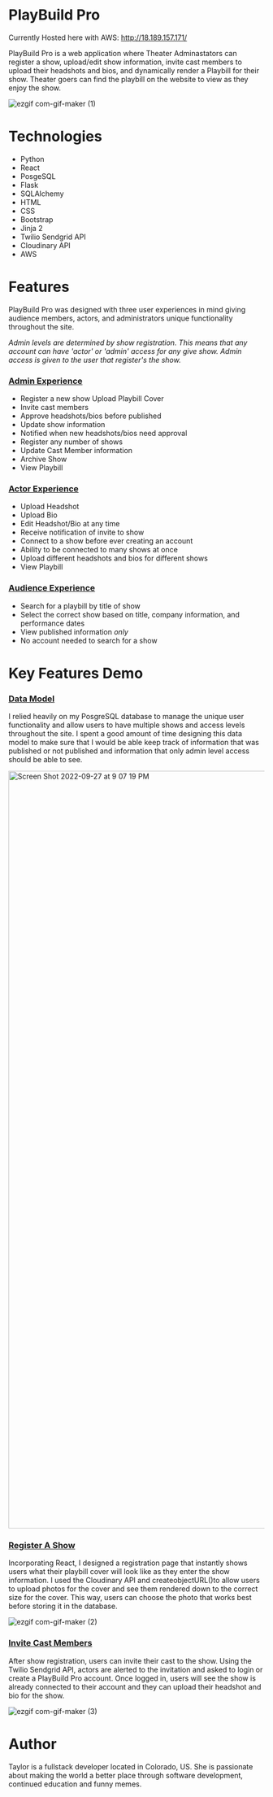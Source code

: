 # PlayBuild Pro
Currently Hosted here with AWS: http://18.189.157.171/

PlayBuild Pro is a web application where Theater Adminastators can register a show, upload/edit show information, invite cast members to upload their headshots and bios, and dynamically render a Playbill for their show. Theater goers can find the playbill on the website to view as they enjoy the show.


![ezgif com-gif-maker (1)](https://user-images.githubusercontent.com/98723432/192673302-4ae96fcc-c33f-4649-915b-9617d565433d.gif)



# Technologies

- Python
- React
- PosgeSQL
- Flask
- SQLAlchemy
- HTML
- CSS
- Bootstrap
- Jinja 2
- Twilio Sendgrid API
- Cloudinary API
- AWS

# Features

PlayBuild Pro was designed with three user experiences in mind giving audience members, actors, and administrators unique functionality throughout the site. 

*Admin levels are determined by show registration. This means that any account can have 'actor' or 'admin' access for any give show. Admin access is given to the user that register's the show.*

### <ins>Admin Experience</ins>
- Register a new show Upload Playbill Cover
- Invite cast members
- Approve headshots/bios before published
- Update show information
- Notified when new headshots/bios need approval
- Register any number of shows
- Update Cast Member information
- Archive Show
- View Playbill

### <ins>Actor Experience</ins>
- Upload Headshot
- Upload Bio
- Edit Headshot/Bio at any time
- Receive notification of invite to show
- Connect to a show before ever creating an account
- Ability to be connected to many shows at once
- Upload different headshots and bios for different shows
- View Playbill

### <ins>Audience Experience</ins>
- Search for a playbill by title of show
- Select the correct show based on title, company information, and performance dates
- View published information *only* 
- No account needed to search for a show

# Key Features Demo

### <ins>Data Model</ins>
I relied heavily on my PosgreSQL database to manage the unique user functionality and allow users to have multiple shows and access levels throughout the site. I spent a good amount of time designing this data model to make sure that I would be able keep track of information that was published or not published and information that only admin level access should be able to see. 

<img width="1490" alt="Screen Shot 2022-09-27 at 9 07 19 PM" src="https://user-images.githubusercontent.com/98723432/192678552-df8d531d-5402-4f99-8c17-060616078815.png">


### <ins>Register A Show</ins>

Incorporating React, I designed a registration page that instantly shows users what their playbill cover will look like as they enter the show information. I used the Cloudinary API and createobjectURL()to allow users to upload photos for the cover and see them rendered down to the correct size for the cover. This way, users can choose the photo that works best before storing it in the database.

![ezgif com-gif-maker (2)](https://user-images.githubusercontent.com/98723432/192677282-48f86c25-0264-41aa-bab7-11a84123b244.gif)

### <ins>Invite Cast Members</ins>

After show registration, users can invite their cast to the show. Using the Twilio Sendgrid API, actors are alerted to the invitation and asked to login or create a PlayBuild Pro account. Once logged in, users will see the show is already connected to their account and they can upload their headshot and bio for the show.

![ezgif com-gif-maker (3)](https://user-images.githubusercontent.com/98723432/192680400-6618aa26-fe87-4716-b03d-50ae9a468042.gif)

# Author
Taylor is a fullstack developer located in Colorado, US. She is passionate about making the world a better place through software development, continued education and funny memes.
